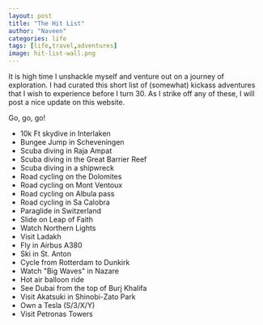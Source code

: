 ```yaml
---
layout: post
title: "The Hit List"
author: "Naveen"
categories: life
tags: [life,travel,adventures]
image: hit-list-wall.png
---
```


It is high time I unshackle myself and venture out on a journey of exploration. I had curated this short list of (somewhat) kickass adventures that I wish to experience before I turn 30. As I strike off any of these, I will post a nice update on this website.

Go, go, go!

* 10k Ft skydive in Interlaken
* Bungee Jump in Scheveningen
* Scuba diving in Raja Ampat
* Scuba diving in the Great Barrier Reef
* Scuba diving in a shipwreck
* Road cycling on the Dolomites
* Road cycling on Mont Ventoux
* Road cycling on Albula pass
* Road cycling in Sa Calobra
* Paraglide in Switzerland
* Slide on Leap of Faith
* Watch Northern Lights
* Visit Ladakh
* Fly in Airbus A380
* Ski in St. Anton
* Cycle from Rotterdam to Dunkirk
* Watch "Big Waves" in Nazare
* Hot air balloon ride
* See Dubai from the top of Burj Khalifa
* Visit Akatsuki in Shinobi-Zato Park
* Own a Tesla (S/3/X/Y)
* Visit Petronas Towers
